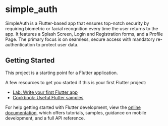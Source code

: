 # simple_auth

SimpleAuth is a Flutter-based app that ensures top-notch security by requiring biometric or facial recognition every time the user returns to the app. It features a Splash Screen, Login and Registration forms, and a Profile Page. The primary focus is on seamless, secure access with mandatory re-authentication to protect user data.

## Getting Started

This project is a starting point for a Flutter application.

A few resources to get you started if this is your first Flutter project:

- [Lab: Write your first Flutter app](https://docs.flutter.dev/get-started/codelab)
- [Cookbook: Useful Flutter samples](https://docs.flutter.dev/cookbook)

For help getting started with Flutter development, view the
[online documentation](https://docs.flutter.dev/), which offers tutorials,
samples, guidance on mobile development, and a full API reference.
